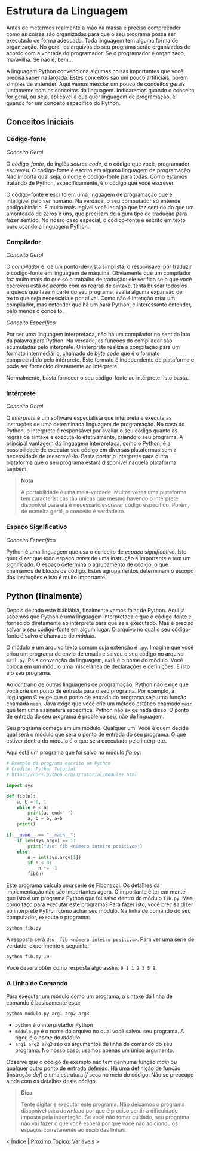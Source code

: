 # Estrutura da Linguagem

Antes de metermos realmente a mão na massa é preciso compreender como as coisas são organizadas para que o seu programa possa ser executado de forma adequada. Toda linguagem tem alguma forma de organização. No geral, os arquivos do seu programa serão organizados de acordo com a vontade do programador. Se o programador é organizado, maravilha. Se não é, bem...

A linguagem Python convenciona algumas coisas importantes que você precisa saber na largada. Estes conceitos são um pouco artificiais, porém simples de entender. Aqui vamos mesclar um pouco de conceitos gerais juntamente com os conceitos da linguagem. Indicaremos quando o conceito for geral, ou seja, aplicável a qualquer linguagem de programação, e quando for um conceito específico do Python.

## Conceitos Iniciais

### Código-fonte

*Conceito Geral*

O _código-fonte_, do inglês _source code_, é o código que você, programador, escreveu. O código-fonte é escrito em alguma linguagem de programação. Não importa qual seja, o nome é código-fonte para todas. Como estamos tratando de Python, especificamente, é o código que você escrever. 

O código-fonte é escrito em uma linguagem de programação que é inteligível pelo ser humano. Na verdade, o seu computador só entende código binário. É muito mais legível você ler algo que faz sentido do que um amontoado de zeros e uns, que precisam de algum tipo de tradução para fazer sentido. No nosso caso especial, o código-fonte é escrito em texto puro usando a linguagem Python.

### Compilador

*Conceito Geral*

O _compilador_ é, de um ponto-de-vista simplista, o responsável por traduzir o código-fonte em linguagem de máquina. Obviamente que um compilador faz muito mais do que só o trabalho de tradução: ele verifica se o que você escreveu está de acordo com as regras de sintaxe, tenta buscar todos os arquivos que fazem parte do seu programa, avalia alguma expansão de texto que seja necessária e por aí vai. Como não é intenção criar um compilador, mas entender que há um para Python, é interessante entender, pelo menos o conceito.

*Conceito Específico*

Por ser uma linguagem interpretada, não há um compilador no sentido lato da palavra para Python. Na verdade, as funções do compilador são acumuladas pelo intérprete. O intérprete realiza a compilação para um formato intermediário, chamado de _byte code_ que é o formato compreendido pelo intérprete. Este formato é independente de plataforma e pode ser fornecido diretamente ao intérprete. 

Normalmente, basta fornecer o seu código-fonte ao intérprete. Isto basta.

### Intérprete

*Conceito Geral*

O _intérprete_ é um software especialista que interpreta e executa as instruções de uma determinada linguagem de programação. No caso do Python, o intérprete é responsável por avaliar o seu código quanto às regras de sintaxe e executá-lo efetivamente, criando o seu programa. A principal vantagem da linguagem interpretada, como o Python, é a possibilidade de executar seu código em diversas plataformas sem a necessidade de reescrevê-lo. Basta portar o intérprete para outra plataforma que o seu programa estará disponível naquela plataforma também.

> **Nota**
> 
> A portabilidade é uma meia-verdade. Muitas vezes uma plataforma tem características tão únicas que mesmo havendo o intérprete disponível para ela é necessário escrever código específico. Porém, de maneira geral, o conceito é verdadeiro.

### Espaço Significativo

*Conceito Específico*

Python é uma linguagem que usa o conceito de _espaço significativo_. Isto quer dizer que todo espaço _antes_ de uma instrução é importante e tem um significado. O espaço determina o agrupamento de código, o que chamamos de blocos de código. Estes agrupamentos determinam o escopo das instruções e isto é muito importante. 

## Python (finalmente)

Depois de todo este blábláblá, finalmente vamos falar de Python. Aqui já sabemos que Python é uma linguagem interpretada e que o código-fonte é fornecido diretamente ao intérprete para que seja executado. Mas é preciso salvar o seu código-fonte em algum lugar. O arquivo no qual o seu código-fonte é salvo é chamado de _módulo_.

O módulo é um arquivo texto comum cuja extensão é `.py`.  Imagine que você criou um programa de envio de emails e salvou o seu código no arquivo `mail.py`. Pela convenção da linguagem, `mail` é o nome do módulo. Você coloca em um módulo uma miscelânea de declarações e definições. E isto é o seu programa.

Ao contrário de outras linguagens de programação, Python não exige que você crie um ponto de entrada para o seu programa. Por exemplo, a linguagem C exige que o ponto de entrada do programa seja uma função chamada `main`. Java exige que você crie um método estático chamado `main` que tem uma assinatura específica. Python não exige nada disso. O ponto de entrada do seu programa é problema seu, não da linguagem.

Seu programa começa em um módulo. Qualquer um. Você é quem decide qual será o módulo que será o ponto de entrada do seu programa. O que estiver dentro do módulo é o que será executado pelo intérprete. 

Aqui está um programa que foi salvo no módulo _fib.py_: 

```python
# Exemplo de programa escrito em Python
# Crédito: Python Tutorial
# https://docs.python.org/3/tutorial/modules.html

import sys

def fib(n):    
    a, b = 0, 1
    while a < n:
        print(a, end=' ')
        a, b = b, a+b
    print()

if __name__ == "__main__":
    if len(sys.argv) == 1:
        print("Uso: fib <número inteiro positivo>")
    else: 
        n = int(sys.argv[1])
        if n < 0:
            n *= -1
        fib(n)
```

Este programa calcula uma [série de Fibonacci](https://pt.wikipedia.org/wiki/Sequ%C3%AAncia_de_Fibonacci). Os detalhes da implementação não são importantes agora. O importante é ter em mente que isto é um programa Python que foi salvo dentro do módulo `fib.py`. Mas, como faço para executar este programa? Para fazer isto, você precisa dizer ao intérprete Python como achar seu módulo. Na linha de comando do seu computador, execute o programa:

```shell
python fib.py
```

A resposta será `Uso: fib <número inteiro positivo>`. Para ver uma série de verdade, experimente o seguinte:

```shell
python fib.py 10
```

Você deverá obter como resposta algo assim: `0 1 1 2 3 5 8`.

### A Linha de Comando

Para executar um módulo como um programa, a sintaxe da linha de comando é basicamente esta:

```shell
python módulo.py arg1 arg2 arg3
```

- `python` é o interpretador Python
- `módulo.py` é o nome do arquivo no qual você salvou seu programa. A rigor, é o nome do _módulo_.
- `arg1 arg2 arg3` são os argumentos de linha de comando do seu programa. No nosso caso, usamos apenas um único argumento.

Observe que o código de exemplo não tem nenhuma função _main_ ou qualquer outro ponto de entrada definido. Há uma definição de função (instrução _def_) e uma estrutura _if_ seca no meio do código. Não se preocupe ainda com os detalhes deste código.

> **Dica**
>
> Tente digitar e executar este programa. Não deixamos o programa disponível para download por que é preciso sentir a dificuldade imposta pela indentação. Se você não tomar cuidado, seu programa não vai fazer o que você espera por que você não adicionou os espaços corretamente ao início das linhas.

< [Índice](INDEX.md) | [Próximo Tópico: Variáveis](02-VARIAVEIS.md) >
